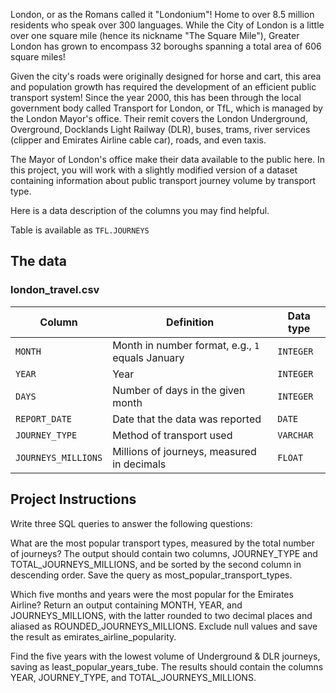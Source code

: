 London, or as the Romans called it "Londonium"! Home to over 8.5 million residents who speak over 300 languages. While the City of London is a little over one square mile (hence its nickname "The Square Mile"), Greater London has grown to encompass 32 boroughs spanning a total area of 606 square miles!

Given the city's roads were originally designed for horse and cart, this area and population growth has required the development of an efficient public transport system! Since the year 2000, this has been through the local government body called Transport for London, or TfL, which is managed by the London Mayor's office. Their remit covers the London Underground, Overground, Docklands Light Railway (DLR), buses, trams, river services (clipper and Emirates Airline cable car), roads, and even taxis.

The Mayor of London's office make their data available to the public here. In this project, you will work with a slightly modified version of a dataset containing information about public transport journey volume by transport type.

Here is a data description of the columns you may find helpful.

Table is available as `TFL.JOURNEYS`

## The data
### **london_travel.csv**

| Column | Definition | Data type |
|--------|------------|-----------|
| `MONTH`| Month in number format, e.g., `1` equals January | `INTEGER` |
| `YEAR` | Year | `INTEGER` |
| `DAYS` | Number of days in the given month | `INTEGER` |
| `REPORT_DATE` | Date that the data was reported | `DATE` |
| `JOURNEY_TYPE` | Method of transport used | `VARCHAR` |
| `JOURNEYS_MILLIONS` | Millions of journeys, measured in decimals | `FLOAT` |

## Project Instructions
Write three SQL queries to answer the following questions:

What are the most popular transport types, measured by the total number of journeys? The output should contain two columns, JOURNEY_TYPE and TOTAL_JOURNEYS_MILLIONS, and be sorted by the second column in descending order. Save the query as most_popular_transport_types.

Which five months and years were the most popular for the Emirates Airline? Return an output containing MONTH, YEAR, and JOURNEYS_MILLIONS, with the latter rounded to two decimal places and aliased as ROUNDED_JOURNEYS_MILLIONS. Exclude null values and save the result as emirates_airline_popularity.

Find the five years with the lowest volume of Underground & DLR journeys, saving as least_popular_years_tube. The results should contain the columns YEAR, JOURNEY_TYPE, and TOTAL_JOURNEYS_MILLIONS.